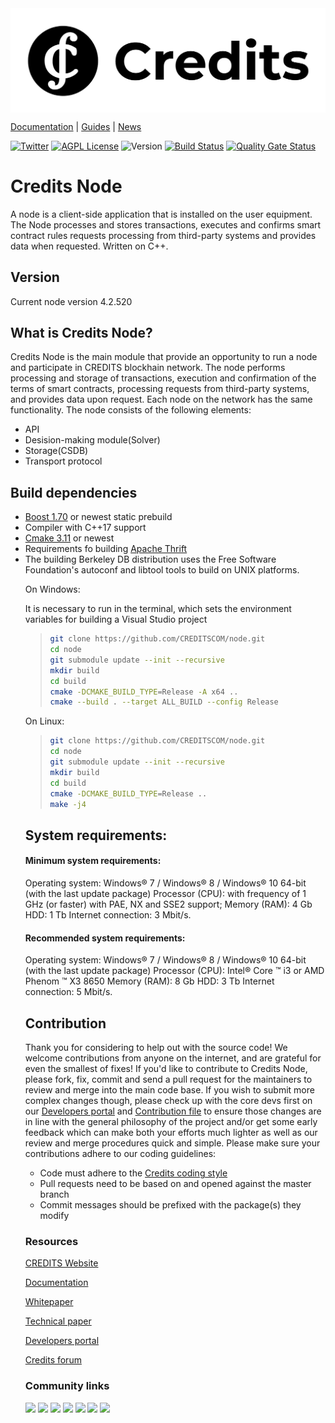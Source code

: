 <img src="https://raw.githubusercontent.com/CREDITSCOM/Documentation/master/Src/Logo_Credits_horizontal_black.png" align="center">

[Documentation](https://developers.credits.com/en/Articles/Platform) \|
[Guides](https://developers.credits.com/en/Articles/Guides) \|
[News](https://credits.com/en/Home/News)

[![Twitter](https://img.shields.io/twitter/follow/creditscom.svg?label=Follow&style=social)](https://twitter.com/intent/follow?screen_name=creditscom)
[![AGPL License](https://img.shields.io/github/license/CREDITSCOM/node.svg?color=green&label=License&style=plastic)](LICENSE)
![Version](https://img.shields.io/github/tag/CREDITSCOM/node.svg?label=Version&style=plastic)
[![Build Status](http://89.111.33.166:8080/buildStatus/icon?job=lin-client-node&build=27)](http://89.111.33.166:8080/view/release-pipeline/job/lin-client-node/lastBuild/)
[![Quality Gate Status](https://sonarcloud.io/api/project_badges/measure?project=CREDITSCOM_node&metric=alert_status)](https://sonarcloud.io/dashboard?id=CREDITSCOM_node)
# Credits Node
A node is a client-side application that is installed on the user equipment.
The Node processes and stores transactions, executes and confirms smart contract rules requests processing from third-party systems and provides data when requested.
Written on C++.

## Version
Current node version 4.2.520

<h2>What is Credits Node?</h2>
<p>Credits Node is the main module that provide an opportunity to run a node and participate in CREDITS blockhain network. The node performs processing and storage of transactions, execution and confirmation of the terms of smart contracts, processing requests from third-party systems, and provides data upon request. Each node on the network has the same functionality.
The node consists of the following elements:</p>
<ul>
<li>API</li> 
<li>Desision-making module(Solver)</li> 
<li>Storage(CSDB)</li> 
<li>Transport protocol</li> 
</ul>

<h2>Build dependencies</h2>
<ul>
<li><a href="https://www.boost.org/users/history/version_1_70_0.html">Boost 1.70</a> or newest static prebuild</li>
<li>Compiler with C++17 support</li>
<li><a href="https://cmake.org/download/">Cmake 3.11</a> or newest</li>
<li> Requirements fo building <a href="https://thrift.apache.org/docs/install/">Apache Thrift</a></li>
<li>The building Berkeley DB distribution uses the Free Software Foundation's autoconf and libtool tools to build on UNIX platforms.</li>

On Windows:<br/>

It is necessary to run in the terminal, which sets the environment variables for building a Visual Studio project

>```sh
>git clone https://github.com/CREDITSCOM/node.git
>cd node
>git submodule update --init --recursive
>mkdir build
>cd build
>cmake -DCMAKE_BUILD_TYPE=Release -A x64 ..
>cmake --build . --target ALL_BUILD --config Release
On Linux:<br/>
>```sh
>git clone https://github.com/CREDITSCOM/node.git
>cd node
>git submodule update --init --recursive
>mkdir build
>cd build
>cmake -DCMAKE_BUILD_TYPE=Release ..
>make -j4

<h2>System requirements:</h2>
<h4>Minimum system requirements:</h4>
Operating system: Windows® 7 / Windows® 8 / Windows® 10 64-bit (with the last update package)
Processor (CPU): with frequency of 1 GHz (or faster) with PAE, NX and SSE2 support;
Memory (RAM): 4 Gb
HDD: 1 Tb
Internet connection: 3 Mbit/s.
<h4>Recommended system requirements:</h4>

Operating system: Windows® 7 / Windows® 8 / Windows® 10 64-bit (with the last update package)
Processor (CPU): Intel® Core ™ i3 or AMD Phenom ™ X3 8650
Memory (RAM): 8 Gb
HDD: 3 Tb
Internet connection: 5 Mbit/s.

<h2>Contribution</h2>
<p>Thank you for considering to help out with the source code! We welcome contributions from anyone on the internet, and are grateful for even the smallest of fixes!
If you'd like to contribute to Credits Node, please fork, fix, commit and send a pull request for the maintainers to review and merge into the main code base. If you wish to submit more complex changes though, please check up with the core devs first on our <a href="https://developers.credits.com/">Developers portal</a> and <a href="https://github.com/CREDITSCOM/Documentation/blob/master/Contribution.md"> Contribution file</a> to ensure those changes are in line with the general philosophy of the project and/or get some early feedback which can make both your efforts much lighter as well as our review and merge procedures quick and simple.
Please make sure your contributions adhere to our coding guidelines:</p>
<ul>
<li>Code must adhere to the <a href="https://github.com/CREDITSCOM/node/blob/master/codingstyle.md">Credits coding style</a></li>

<li>Pull requests need to be based on and opened against the master branch</li>
<li>Commit messages should be prefixed with the package(s) they modify</li>
</ul>
<h3>Resources</h3>

<a href="https://credits.com//">CREDITS Website</a>

<a href="https://github.com/CREDITSCOM/DOCUMENTATION">Documentation</a>

<a href="https://credits.com/Content/Docs/TechnicalWhitePaperCREDITSEng.pdf">Whitepaper</a>

<a href="https://credits.com/Content/Docs/TechnicalPaperENG.pdf">Technical paper</a>

<a href="https://developers.credits.com/">Developers portal</a>

<a href="http://forum.credits.com/">Credits forum</a>
<h3>Community links</h3>
   <a href="https://t.me/creditscom"><img src ="https://simpleicons.org/icons/telegram.svg" height=40 widht=40 ></a>
   <a href="https://twitter.com/creditscom"><img src ="https://simpleicons.org/icons/twitter.svg" height=40 widht=40 ></a>
   <a href="https://www.reddit.com/r/CreditsOfficial/"><img src ="https://simpleicons.org/icons/reddit.svg" height=40 widht=40></a> 
   <a href="https://medium.com/@credits"><img src="https://simpleicons.org/icons/medium.svg" height=40 widht=40></a>
   <a href="https://www.instagram.com/credits_com/"><img src="https://simpleicons.org/icons/facebook.svg" height=40 widht=40></a>
   <a href="https://www.facebook.com/creditscom"><img src="https://simpleicons.org/icons/instagram.svg" height=40 widht=40></a>
   <a href="https://www.youtube.com/channel/UC7kjX_jgauCqmf_a4fqLGOQ"><img src="https://simpleicons.org/icons/youtube.svg" height=40 widht=40></a>
